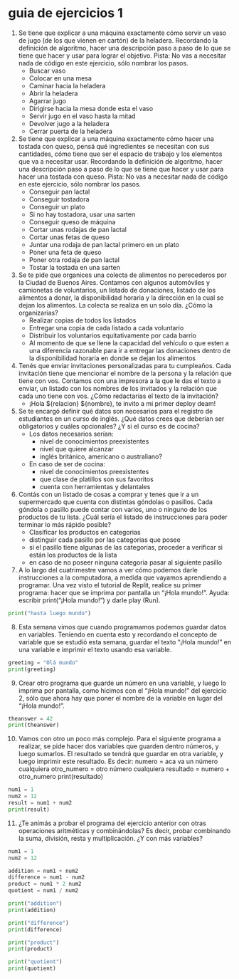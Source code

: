 # guia de ejercicios 1

1. Se tiene que explicar a una máquina exactamente cómo servir un vaso de jugo (de los que
vienen en cartón) de la heladera. Recordando la definición de algoritmo, hacer una
descripción paso a paso de lo que se tiene que hacer y usar para lograr el objetivo. Pista: No
vas a necesitar nada de código en este ejercicio, sólo nombrar los pasos.
    - Buscar vaso
    - Colocar en una mesa
    - Caminar hacia la heladera
    - Abrir la heladera
    - Agarrar jugo
    - Dirigirse hacia la mesa donde esta el vaso
    - Servir jugo en el vaso hasta la mitad
    - Devolver jugo a la heladera
    - Cerrar puerta de la heladera
2. Se tiene que explicar a una máquina exactamente cómo hacer una tostada con queso, pensá
qué ingredientes se necesitan con sus cantidades, cómo tiene que ser el espacio de trabajo y
los elementos que va a necesitar usar. Recordando la definición de algoritmo, hacer una
descripción paso a paso de lo que se tiene que hacer y usar para hacer una tostada con
queso. Pista: No vas a necesitar nada de código en este ejercicio, sólo nombrar los pasos.
    - Conseguir pan lactal
    - Conseguir tostadora
    - Conseguir un plato
    - Si no hay tostadora, usar una sarten
    - Conseguir queso de máquina
    - Cortar unas rodajas de pan lactal
    - Cortar unas fetas de queso
    - Juntar una rodaja de pan lactal primero en un plato
    - Poner una feta de queso
    - Poner otra rodaja de pan lactal
    - Tostar la tostada en una sarten
3. Se te pide que organices una colecta de alimentos no perecederos por la Ciudad de Buenos
Aires. Contamos con algunos automóviles y camionetas de voluntarios, un listado de
donaciones, listado de los alimentos a donar, la disponibilidad horaria y la dirección en la
cual se dejan los alimentos. La colecta se realiza en un solo día. ¿Cómo la organizarías?
    - Realizar copias de todos los listados
    - Entregar una copia de cada listado a cada voluntario
    - Distribuir los voluntarios equitativamente por cada barrio
    - Al momento de que se llene la capacidad del vehículo o que esten a una diferencia razonable para ir a entregar las donaciones dentro de la disponibilidad horaria en donde se dejan los alimentos
4. Tenés que enviar invitaciones personalizadas para tu cumpleaños. Cada invitación tiene que
mencionar el nombre de la persona y la relación que tiene con vos. Contamos con una
impresora a la que le das el texto a enviar, un listado con los nombres de los invitados y la
relación que cada uno tiene con vos. ¿Cómo redactarías el texto de la invitación?
    - ¡Hola ${relacion} ${nombre}, te invito a mi primer deploy deam!
5. Se te encargó definir qué datos son necesarios para el registro de estudiantes en un curso de
inglés. ¿Qué datos crees que deberían ser obligatorios y cuáles opcionales? ¿Y si el curso es
de cocina?
    - Los datos necesarios serían:
        - nivel de conocimientos preexistentes
        - nivel que quiere alcanzar
        - inglés británico, americano o australiano?
    - En caso de ser de cocina:
        - nivel de conocimientos preexistentes
        - que clase de platillos son sus favoritos
        - cuenta con herramientas y delantales
6. Contás con un listado de cosas a comprar y tenes que ir a un supermercado que cuenta con
distintas góndolas o pasillos. Cada góndola o pasillo puede contar con varios, uno o ninguno
de los productos de tu lista. ¿Cuál sería el listado de instrucciones para poder terminar lo
más rápido posible?
    - Clasificar los productos en categorias
    - distinguir cada pasillo por las categorias que posee
    - si el pasillo tiene algunas de las categorias, proceder a verificar si están los productos de la lista
    - en caso de no poseer ninguna categoria pasar al siguiente pasillo
7. A lo largo del cuatrimestre vamos a ver cómo podemos darle instrucciones a la computadora,
a medida que vayamos aprendiendo a programar. Una vez visto el tutorial de Replit, realice
su primer programa: hacer que se imprima por pantalla un “¡Hola mundo!”. Ayuda: escribir
print(“¡Hola mundo!”) y darle play (Run).

```python
print("hasta luego mundo")
```

8. Esta semana vimos que cuando programamos podemos guardar datos en variables. Teniendo
en cuenta esto y recordando el concepto de variable que se estudió esta semana, guardar el
texto “¡Hola mundo!” en una variable e imprimir el texto usando esa variable.

```python
greeting = "Olá mundo"
print(greeting)
```

9. Crear otro programa que guarde un número en una variable, y luego lo imprima por pantalla,
como hicimos con el “¡Hola mundo!” del ejercicio 2, sólo que ahora hay que poner el nombre
de la variable en lugar del “¡Hola mundo!”.

```python
theanswer = 42
print(theanswer)
```

10. Vamos con otro un poco más complejo. Para el siguiente programa a realizar, se pide hacer
dos variables que guarden dentro números, y luego sumarlos. El resultado se tendrá que
guardar en otra variable, y luego imprimir este resultado. Es decir:
numero = aca va un número cualquiera
otro_numero = otro número cualquiera
resultado = numero + otro_numero
print(resultado)

```python
num1 = 1
num2 = 12
result = num1 + num2
print(result)
```
11. ¿Te animás a probar el programa del ejercicio anterior con otras operaciones aritméticas y
combinándolas? Es decir, probar combinando la suma, división, resta y multiplicación. ¿Y con
más variables?

```python
num1 = 1
num2 = 12

addition = num1 + num2
difference = num1 - num2
product = num1 * 2 num2
quotient = num1 / num2

print("addition")
print(addition)

print("difference")
print(difference)

print("product")
print(product)

print("quotient")
print(quotient)
```